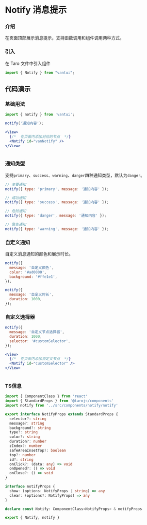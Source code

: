 # Notify 消息提示

### 介绍

在页面顶部展示消息提示，支持函数调用和组件调用两种方式。

### 引入

在 Taro 文件中引入组件

```js
import { Notify } from "vantui"; 
```

## 代码演示

### 基础用法

```js
import { notify } from 'vantui';

notify('通知内容');
```

```jsx
<View>
  {/*  在页面内添加对应的节点  */}
  <Notify id="vanNotify" />
</View>
 
```

### 通知类型

支持`primary`、`success`、`warning`、`danger`四种通知类型，默认为`danger`。

```js
// 主要通知
notify({ type: 'primary', message: '通知内容' });

// 成功通知
notify({ type: 'success', message: '通知内容' });

// 危险通知
notify({ type: 'danger', message: '通知内容' });

// 警告通知
notify({ type: 'warning', message: '通知内容' });
```

### 自定义通知

自定义消息通知的颜色和展示时长。

```js
notify({
  message: '自定义颜色',
  color: '#ad0000',
  background: '#ffe1e1',
});

notify({
  message: '自定义时长',
  duration: 1000,
});
```

### 自定义选择器

```js
notify({
  message: '自定义节点选择器',
  duration: 1000,
  selector: '#customSelector',
});
```

```jsx
<View>
  {/*  在页面内添加自定义节点  */}
  <Notify id="customSelector" />
</View>
 
```
### TS信息
```ts 
import { ComponentClass } from 'react'
import { StandardProps } from '@tarojs/components'
import notify from '../src/components/notify/notify'

export interface NotifyProps extends StandardProps {
  selector?: string
  message?: string
  background?: string
  type?: string
  color?: string
  duration?: number
  zIndex?: number
  safeAreaInsetTop?: boolean
  top?: number
  id?: string
  onClick?: (data: any) => void
  onOpened?: () => void
  onClose?: () => void
}

interface notifyProps {
  show: (options: NotifyProps | string) => any
  clear: (options?: NotifyProps) => any
}

declare const Notify: ComponentClass<NotifyProps> & notifyProps

export { Notify, notify }
```